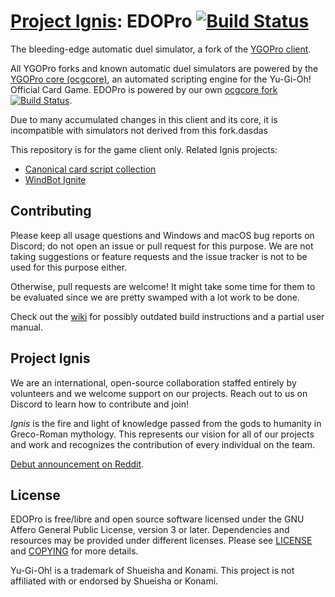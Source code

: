 # [Project Ignis](https://github.com/ProjectIgnis): EDOPro [![Build Status](https://travis-ci.org/edo9300/edopro.svg?branch=master)](https://travis-ci.org/edo9300/edopro)

The bleeding-edge automatic duel simulator, a fork of the [YGOPro client](https://github.com/Fluorohydride/ygopro).

All YGOPro forks and known automatic duel simulators are powered by the [YGOPro core (ocgcore)](https://github.com/Fluorohydride/ygopro-core), an automated scripting engine for the Yu-Gi-Oh! Official Card Game. EDOPro is powered by our own [ocgcore fork](https://github.com/edo9300/ygopro-core) [![Build Status](https://travis-ci.org/edo9300/ygopro-core.svg?branch=master)](https://travis-ci.org/edo9300/ygopro-core).

Due to many accumulated changes in this client and its core, it is incompatible with simulators not derived from this fork.dasdas

This repository is for the game client only. Related Ignis projects:
- [Canonical card script collection](https://github.com/ProjectIgnis/CardScripts)
- [WindBot Ignite](https://github.com/ProjectIgnis/windbot/)

## Contributing

Please keep all usage questions and Windows and macOS bug reports on Discord; do not open an issue or pull request for this purpose.
We are not taking suggestions or feature requests and the issue tracker is not to be used for this purpose either.

Otherwise, pull requests are welcome! It might take some time for them to be evaluated since we are pretty swamped with a lot work to be done.

Check out the [wiki](https://github.com/edo9300/edopro/wiki/) for possibly outdated build instructions and a partial user manual.

## Project Ignis

We are an international, open-source collaboration staffed entirely by volunteers and we welcome support on our projects.
Reach out to us on Discord to learn how to contribute and join!

_Ignis_ is the fire and light of knowledge passed from the gods to humanity in Greco-Roman mythology.
This represents our vision for all of our projects and work and recognizes the contribution of every individual on the team.

[Debut announcement on Reddit](https://www.reddit.com/r/yugioh/comments/fvdn7v/presenting_project_ignis_edopro_the_opensource/).

## License

EDOPro is free/libre and open source software licensed under the GNU Affero General Public License, version 3 or later.
Dependencies and resources may be provided under different licenses.
Please see [LICENSE](https://github.com/edo9300/edopro/blob/master/LICENSE) and [COPYING](https://github.com/edo9300/edopro/blob/master/COPYING) for more details.

Yu-Gi-Oh! is a trademark of Shueisha and Konami. This project is not affiliated with or endorsed by Shueisha or Konami.
